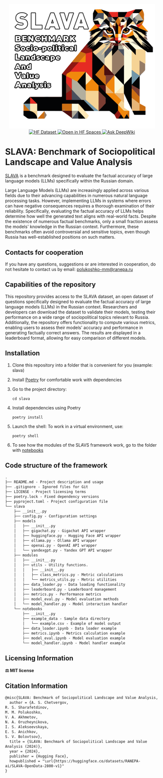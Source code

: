 <div align="center">
  <a href="https://huggingface.co/datasets/RANEPA-ai/SLAVA-OpenData-2800-v1"><img src="extensions/views/logo_eng.png" width="480" alt="SLAVA: Benchmark of Sociopolitical Landscape and Value Analysis"></a>
</div align="center">

<div align="center">

  <a href="https://huggingface.co/datasets/RANEPA-ai/SLAVA-OpenData-2800-v1">
    <img src="https://img.shields.io/badge/Hugging%20Face-Dataset-orange?logo=huggingface" height="28" alt="HF Dataset">
  </a>

  <a href="https://huggingface.co/spaces/RANEPA-ai/SLAVA">
    <img src="https://huggingface.co/datasets/huggingface/badges/resolve/main/open-in-hf-spaces-md.svg" height="20" alt="Open in HF Spaces">
  </a>

  <a href="https://deepwiki.com/ikanam-ai/SLAVA">
    <img src="https://deepwiki.com/badge.svg" height="28" alt="Ask DeepWiki">
  </a>

</div>

# SLAVA: Benchmark of Sociopolitical Landscape and Value Analysis
[SLAVA](https://huggingface.co/datasets/RANEPA-ai/SLAVA-OpenData-2800-v1) is a benchmark designed to evaluate the factual accuracy of large language models (LLMs) specifically within the Russian domain. 

Large Language Models (LLMs) are increasingly applied across various fields due to their advancing capabilities in numerous natural language processing tasks. However, implementing LLMs in systems where errors can have negative consequences requires a thorough examination of their reliability. Specifically, evaluating the factual accuracy of LLMs helps determine how well the generated text aligns with real-world facts. Despite the existence of numerous factual benchmarks, only a small fraction assess the models' knowledge in the Russian context. Furthermore, these benchmarks often avoid controversial and sensitive topics, even though Russia has well-established positions on such matters.

## Contacts for cooperation
If you have any questions, suggestions or are interested in cooperation, do not hesitate to contact us by email: polukoshko-mm@ranepa.ru

## Capabilities of the repository

This repository provides access to the SLAVA dataset, an open dataset of questions specifically designed to evaluate the factual accuracy of large language models (LLMs) in the Russian context. Researchers and developers can download the dataset to validate their models, testing their performance on a wide range of sociopolitical topics relevant to Russia. Additionally, the repository offers functionality to compute various metrics, enabling users to assess their models' accuracy and performance in generating factually correct answers. The results are displayed in a leaderboard format, allowing for easy comparison of different models.

## Installation

1. Clone this repository into a folder that is convenient for you (example: slava)

2. Install [Poetry](https://python-poetry.org/) for comfortable work with dependencies

3. Go to the project directory:

   ```
   cd slava
   ```

4. Install dependencies using Poetry

   ```
   poetry install
   ```

5. Launch the shell: To work in a virtual environment, use:

   ```
   poetry shell
   ```

6. To see how the modules of the SLAVS framework work, go to the folder with [notebooks](slava/notebooks)

## Code structure of the framework
```
.
├── README.md - Project description and usage
├── .gitignore - Ignored files for Git
├── LICENSE - Project licensing terms
├── poetry.lock - Fixed dependency versions
├── pyproject.toml - Project configuration file
└── slava
    ├── __init__.py 
    ├── config.py - Configuration settings
    ├── models
    │   ├── __init__.py 
    │   ├── gigachat.py - Gigachat API wrapper
    │   ├── huggingface.py - Hugging Face API wrapper
    │   ├── ollama.py - Ollama API wrapper
    │   ├── openai.py - OpenAI API wrapper
    │   └── yandexgpt.py - Yandex GPT API wrapper
    ├── modules
    │   ├── __init__.py
    │   ├── utils - Utility functions.
    │   │   ├── __init__.py
    │   │   ├── class_metrics.py - Metric calculations
    │   │   └── metrics_utils.py - Metric utilities
    │   ├── data_loader.py - Data loading functionality
    │   ├── leaderboard.py - Leaderboard management
    │   ├── metrics.py - Performance metrics
    │   ├── model_eval.py - Model evaluation methods
    │   └── model_handler.py - Model interaction handler
    └── notebooks
        ├── __init__.py
        ├── example_data - Sample data directory
        │   └── example.csv - Example of model output
        ├── data_loader.ipynb - Data loader example
        ├── metrics.ipynb - Metrics calculation example
        ├── model_eval.ipynb - Model evaluation example
        └── model_handler.ipynb - Model handler example
```


## Licensing Information

#### ⚖ MIT license

## Citation Information


```
@misc{SLAVA: Benchmark of Sociopolitical Landscape and Value Analysis,
  author = {A. S. Chetvergov, 
R. S. Sharafetdinov, 
M. M. Polukoshko, 
V. A. Akhmetov, 
N. A. Oruzheynikova,
I. S. Alekseevskaya,
E. S. Anichkov, 
S. V. Bolovtsov},
  title = {SLAVA: Benchmark of Sociopolitical Landscape and Value Analysis (2024)},
  year = {2024},
  publisher = {Hugging Face},
  howpublished = "\url{https://huggingface.co/datasets/RANEPA-ai/SLAVA-OpenData-2800-v1}"
}
```
